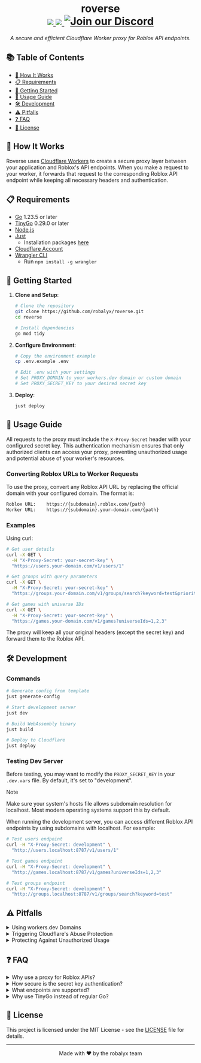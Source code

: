 <h1 align="center">
  roverse
  <br>
  <a href="https://github.com/robalyx/roverse/blob/main/LICENSE">
    <img src="https://img.shields.io/github/license/robalyx/roverse?style=flat-square&color=4a92e1">
  </a>
  <a href="https://github.com/robalyx/roverse/issues">
    <img src="https://img.shields.io/github/issues/robalyx/roverse?style=flat-square&color=4a92e1">
  </a>
  <a href="https://discord.gg/2Cn7kXqqhY">
    <img src="https://img.shields.io/discord/1294585467462746292?style=flat-square&color=4a92e1&label=discord" alt="Join our Discord">
  </a>
</h1>

<p align="center">
  <em>A secure and efficient Cloudflare Worker proxy for Roblox API endpoints.</em>
</p>

## 📚 Table of Contents

- [🔧 How It Works](#-how-it-works)
- [📋 Requirements](#-requirements)
- [🚀 Getting Started](#-getting-started)
- [📖 Usage Guide](#-usage-guide)
- [🛠️ Development](#️-development)
- [⚠️ Pitfalls](#️-pitfalls)
- [❓ FAQ](#-faq)
- [📄 License](#-license)

## 🔧 How It Works

Roverse uses [Cloudflare Workers](https://developers.cloudflare.com/workers) to create a secure proxy layer between your application and Roblox's API endpoints. When you make a request to your worker, it forwards that request to the corresponding Roblox API endpoint while keeping all necessary headers and authentication.

## 📋 Requirements

- [Go](https://go.dev/dl/) 1.23.5 or later
- [TinyGo](https://tinygo.org/getting-started/install/) 0.29.0 or later
- [Node.js](https://nodejs.org/en/download/)
- [Just](https://just.systems/man/en/chapter_1.html)
  - Installation packages [here](https://just.systems/man/en/packages.html)
- [Cloudflare Account](https://dash.cloudflare.com/)
- [Wrangler CLI](https://developers.cloudflare.com/workers/wrangler/)
  - Run `npm install -g wrangler`

## 🚀 Getting Started

1. **Clone and Setup**:
   ```bash
   # Clone the repository
   git clone https://github.com/robalyx/roverse.git
   cd roverse
   
   # Install dependencies
   go mod tidy
   ```

2. **Configure Environment**:
   ```bash
   # Copy the environment example
   cp .env.example .env
   
   # Edit .env with your settings
   # Set PROXY_DOMAIN to your workers.dev domain or custom domain
   # Set PROXY_SECRET_KEY to your desired secret key
   ```

3. **Deploy**:
   ```bash
   just deploy
   ```

## 📖 Usage Guide

All requests to the proxy must include the `X-Proxy-Secret` header with your configured secret key. This authentication mechanism ensures that only authorized clients can access your proxy, preventing unauthorized usage and potential abuse of your worker's resources.

### Converting Roblox URLs to Worker Requests

To use the proxy, convert any Roblox API URL by replacing the official domain with your configured domain. The format is:

```bash
Roblox URL:    https://{subdomain}.roblox.com/{path}
Worker URL:    https://{subdomain}.your-domain.com/{path}
```

### Examples

Using curl:

```bash
# Get user details  
curl -X GET \
  -H "X-Proxy-Secret: your-secret-key" \
  "https://users.your-domain.com/v1/users/1"

# Get groups with query parameters
curl -X GET \
  -H "X-Proxy-Secret: your-secret-key" \
  "https://groups.your-domain.com/v1/groups/search?keyword=test&prioritizeExactMatch=false&limit=10"

# Get games with universe IDs
curl -X GET \
  -H "X-Proxy-Secret: your-secret-key" \
  "https://games.your-domain.com/v1/games?universeIds=1,2,3"
```

The proxy will keep all your original headers (except the secret key) and forward them to the Roblox API.

## 🛠️ Development

### Commands

```bash
# Generate config from template
just generate-config

# Start development server
just dev

# Build WebAssembly binary
just build

# Deploy to Cloudflare
just deploy
```

### Testing Dev Server

Before testing, you may want to modify the `PROXY_SECRET_KEY` in your `.dev.vars` file. By default, it's set to "development".

> [!NOTE]
> Make sure your system's hosts file allows subdomain resolution for localhost. Most modern operating systems support this by default.

When running the development server, you can access different Roblox API endpoints by using subdomains with localhost. For example:

```bash
# Test users endpoint
curl -H "X-Proxy-Secret: development" \
  "http://users.localhost:8787/v1/users/1"

# Test games endpoint
curl -H "X-Proxy-Secret: development" \
  "http://games.localhost:8787/v1/games?universeIds=1,2,3"

# Test groups endpoint
curl -H "X-Proxy-Secret: development" \
  "http://groups.localhost:8787/v1/groups/search?keyword=test"
```

## ⚠️ Pitfalls

<details>
<summary>Using workers.dev Domains</summary>

Using the default `workers.dev` domain can expose your worker to unwanted traffic. There are bots that scan for new SSL certificates and monitor these domains, looking for workers to abuse. These bots can quickly find and target your worker even before you start using it.

We **strongly recommend** using a custom domain instead of the default `workers.dev` domain. Custom domains are much less likely to be targeted by automated scanning, as they require more effort to discover and aren't immediately identifiable as Cloudflare Workers.

This is especially important if you're on the **paid plan**, as unauthorized requests will still count towards your quota even if they're blocked by your authentication. You may check the other pitfalls for more information.

</details>

<details>
<summary>Triggering Cloudflare's Abuse Protection</summary>

Cloudflare's abuse protection system may trigger if your worker **receives too many requests per second**, especially on the free plan. This may also happen if too much traffic originates from a single IP address or a small range of IPs.

If you need to handle higher request volumes, consider **upgrading to the paid Workers plan** which allows for thousands of requests per second. We recommend implementing your own rate limiting and request distribution strategies to stay within these boundaries and ensure reliable service.

There is no reason for Cloudflare to block your worker as long as you're not abusing the service. You may learn more about the limits [here](https://developers.cloudflare.com/workers/platform/limits).

</details>

<details>
<summary>Protecting Against Unauthorized Usage</summary>

It's important to protect your worker from unauthorized usage and potential costly bills.

Some good practices would be to use a **custom domain** instead of workers.dev, implement **Cloudflare's Web Application Firewall (WAF)** rules, regularly monitor your worker's metrics, and **periodic rotation of your secret keys** which minimizes the impact of potential key leaks.

</details>

## ❓ FAQ

<details>
<summary>Why use a proxy for Roblox APIs?</summary>

A proxy provides additional security, rate limiting control, and also helps prevent exposure of your original IP address when making API requests.

</details>

<details>
<summary>How secure is the secret key authentication?</summary>

The secret key is stored securely in Cloudflare Workers' environment variables. It's never exposed in logs or error messages, and all requests without the correct key are immediately rejected.

</details>

<details>
<summary>What endpoints are supported?</summary>

The proxy supports common Roblox API endpoints including users, games, groups, friends, avatar, presence, and thumbnails. To add support for additional subdomains:

1. Open `wrangler.template.toml`
2. Add a new route entry following the existing pattern:
   ```toml
   { pattern = "your-subdomain.${PROXY_DOMAIN}", custom_domain = true }
   ```
3. Deploy your changes

If you find any endpoints that aren't working correctly, please [open an issue](https://github.com/robalyx/roverse/issues).

</details>

<details>
<summary>Why use TinyGo instead of regular Go?</summary>

Although the built WebAssembly binary doesn't exceed Cloudflare's free plan limit of 3MB, TinyGo is still required due to **memory constraints** in the Workers runtime environment. Regular Go's WebAssembly output includes a larger runtime and garbage collector that would increase the memory usage of Cloudflare Workers. TinyGo produces a more efficient WebAssembly binary with a smaller runtime footprint that works within these memory constraints.

</details>

## 📄 License

This project is licensed under the MIT License - see the [LICENSE](LICENSE) file for details.

---

<p align="center">
  Made with ❤️ by the robalyx team
</p>
